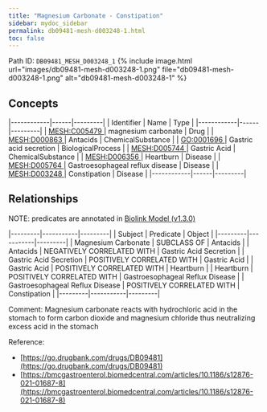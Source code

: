 ```yaml
---
title: "Magnesium Carbonate - Constipation"
sidebar: mydoc_sidebar
permalink: db09481-mesh-d003248-1.html
toc: false 
---
```



Path ID: `DB09481_MESH_D003248_1`
{% include image.html url="images/db09481-mesh-d003248-1.png" file="db09481-mesh-d003248-1.png" alt="db09481-mesh-d003248-1" %}

## Concepts

|------------|------|---------|
| Identifier | Name | Type    |
|------------|------|---------|
| <a href="https://identifiers.org/MESH:C005479">MESH:C005479 </a> | magnesium carbonate | Drug |
| <a href="https://identifiers.org/MESH:D000863">MESH:D000863 </a> | Antacids | ChemicalSubstance |
| <a href="https://identifiers.org/GO:0001696">GO:0001696 </a> | Gastric acid secretion | BiologicalProcess |
| <a href="https://identifiers.org/MESH:D005744">MESH:D005744 </a> | Gastric Acid | ChemicalSubstance |
| <a href="https://identifiers.org/MESH:D006356">MESH:D006356 </a> | Heartburn | Disease |
| <a href="https://identifiers.org/MESH:D005764">MESH:D005764 </a> | Gastroesophageal reflux disease | Disease |
| <a href="https://identifiers.org/MESH:D003248">MESH:D003248 </a> | Constipation | Disease |
|------------|------|---------|

## Relationships


NOTE: predicates are annotated in <a href="https://github.com/biolink/biolink-model/releases/tag/v1.3.0">Biolink Model (v1.3.0)</a>

|---------|-----------|---------|
| Subject | Predicate | Object  |
|---------|-----------|---------|
| Magnesium Carbonate | SUBCLASS OF | Antacids |
| Antacids | NEGATIVELY CORRELATED WITH | Gastric Acid Secretion |
| Gastric Acid Secretion | POSITIVELY CORRELATED WITH | Gastric Acid |
| Gastric Acid | POSITIVELY CORRELATED WITH | Heartburn |
| Heartburn | POSITIVELY CORRELATED WITH | Gastroesophageal Reflux Disease |
| Gastroesophageal Reflux Disease | POSITIVELY CORRELATED WITH | Constipation |
|---------|-----------|---------|

Comment: Magnesium carbonate reacts with hydrochloric acid in the stomach to form carbon dioxide and magnesium chloride thus neutralizing excess acid in the stomach

Reference: 
  - [https://go.drugbank.com/drugs/DB09481](https://go.drugbank.com/drugs/DB09481)
  - [https://bmcgastroenterol.biomedcentral.com/articles/10.1186/s12876-021-01687-8](https://bmcgastroenterol.biomedcentral.com/articles/10.1186/s12876-021-01687-8)
